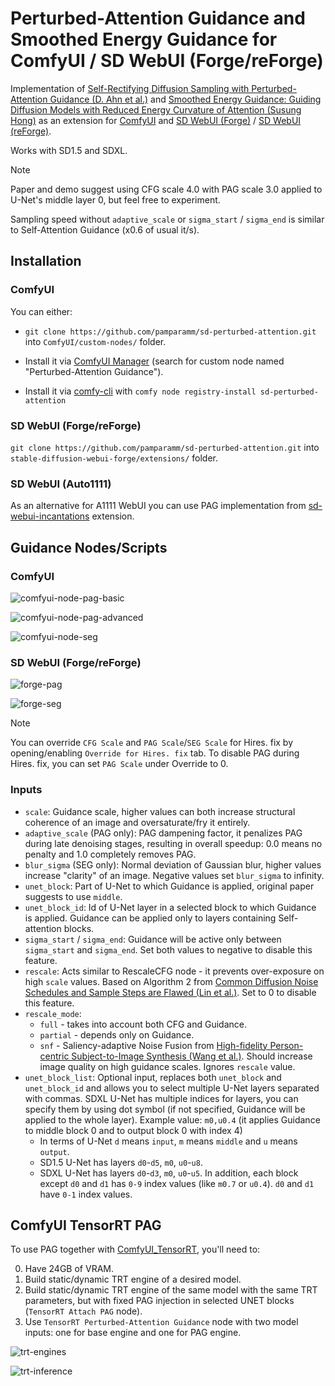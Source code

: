 # Perturbed-Attention Guidance and Smoothed Energy Guidance for ComfyUI / SD WebUI (Forge/reForge)

Implementation of [Self-Rectifying Diffusion Sampling with Perturbed-Attention Guidance (D. Ahn et al.)](https://ku-cvlab.github.io/Perturbed-Attention-Guidance/) and [Smoothed Energy Guidance: Guiding Diffusion Models with Reduced Energy Curvature of Attention (Susung Hong)](https://arxiv.org/abs/2408.00760) as an extension for [ComfyUI](https://github.com/comfyanonymous/ComfyUI) and [SD WebUI (Forge)](https://github.com/lllyasviel/stable-diffusion-webui-forge) / [SD WebUI (reForge)](https://github.com/Panchovix/stable-diffusion-webui-reForge).

Works with SD1.5 and SDXL.

> [!NOTE]
> Paper and demo suggest using CFG scale 4.0 with PAG scale 3.0 applied to U-Net's middle layer 0, but feel free to experiment.
>
> Sampling speed without `adaptive_scale` or `sigma_start` / `sigma_end` is similar to Self-Attention Guidance (x0.6 of usual it/s).

## Installation

### ComfyUI

You can either:

- `git clone https://github.com/pamparamm/sd-perturbed-attention.git` into `ComfyUI/custom-nodes/` folder.

- Install it via [ComfyUI Manager](https://github.com/ltdrdata/ComfyUI-Manager) (search for custom node named "Perturbed-Attention Guidance").

- Install it via [comfy-cli](https://comfydocs.org/comfy-cli/getting-started) with `comfy node registry-install sd-perturbed-attention`

### SD WebUI (Forge/reForge)

`git clone https://github.com/pamparamm/sd-perturbed-attention.git` into `stable-diffusion-webui-forge/extensions/` folder.

### SD WebUI (Auto1111)

As an alternative for A1111 WebUI you can use PAG implementation from [sd-webui-incantations](https://github.com/v0xie/sd-webui-incantations) extension.

## Guidance Nodes/Scripts

### ComfyUI

![comfyui-node-pag-basic](examples/comfyui-node-pag-basic.png)

![comfyui-node-pag-advanced](examples/comfyui-node-pag-advanced.png)

![comfyui-node-seg](examples/comfyui-node-seg.png)

### SD WebUI (Forge/reForge)

![forge-pag](examples/forge-pag.png)

![forge-seg](examples/forge-seg.png)

> [!NOTE]
> You can override `CFG Scale` and `PAG Scale`/`SEG Scale` for Hires. fix by opening/enabling `Override for Hires. fix` tab.
> To disable PAG during Hires. fix, you can set `PAG Scale` under Override to 0.

### Inputs

- `scale`: Guidance scale, higher values can both increase structural coherence of an image and oversaturate/fry it entirely.
- `adaptive_scale` (PAG only): PAG dampening factor, it penalizes PAG during late denoising stages, resulting in overall speedup: 0.0 means no penalty and 1.0 completely removes PAG.
- `blur_sigma` (SEG only): Normal deviation of Gaussian blur, higher values increase "clarity" of an image. Negative values set `blur_sigma` to infinity.
- `unet_block`: Part of U-Net to which Guidance is applied, original paper suggests to use `middle`.
- `unet_block_id`: Id of U-Net layer in a selected block to which Guidance is applied. Guidance can be applied only to layers containing Self-attention blocks.
- `sigma_start` / `sigma_end`: Guidance will be active only between `sigma_start` and `sigma_end`. Set both values to negative to disable this feature.
- `rescale`: Acts similar to RescaleCFG node - it prevents over-exposure on high `scale` values. Based on Algorithm 2 from [Common Diffusion Noise Schedules and Sample Steps are Flawed (Lin et al.)](https://arxiv.org/abs/2305.08891). Set to 0 to disable this feature.
- `rescale_mode`:
  - `full` - takes into account both CFG and Guidance.
  - `partial` - depends only on Guidance.
  - `snf` - Saliency-adaptive Noise Fusion from [High-fidelity Person-centric Subject-to-Image Synthesis (Wang et al.)](https://arxiv.org/abs/2311.10329). Should increase image quality on high guidance scales. Ignores `rescale` value.
- `unet_block_list`: Optional input, replaces both `unet_block` and `unet_block_id` and allows you to select multiple U-Net layers separated with commas. SDXL U-Net has multiple indices for layers, you can specify them by using dot symbol (if not specified, Guidance will be applied to the whole layer). Example value: `m0,u0.4` (it applies Guidance to middle block 0 and to output block 0 with index 4)
  - In terms of U-Net `d` means `input`, `m` means `middle` and `u` means `output`.
  - SD1.5 U-Net has layers `d0`-`d5`, `m0`, `u0`-`u8`.
  - SDXL U-Net has layers `d0`-`d3`, `m0`, `u0`-`u5`. In addition, each block except `d0` and `d1` has `0-9` index values (like `m0.7` or `u0.4`). `d0` and `d1` have `0-1` index values.

## ComfyUI TensorRT PAG

To use PAG together with [ComfyUI_TensorRT](https://github.com/comfyanonymous/ComfyUI_TensorRT), you'll need to:

0. Have 24GB of VRAM.
1. Build static/dynamic TRT engine of a desired model.
2. Build static/dynamic TRT engine of the same model with the same TRT parameters, but with fixed PAG injection in selected UNET blocks (`TensorRT Attach PAG` node).
3. Use `TensorRT Perturbed-Attention Guidance` node with two model inputs: one for base engine and one for PAG engine.

![trt-engines](examples/trt-engines.png)

![trt-inference](examples/trt-inference.png)
